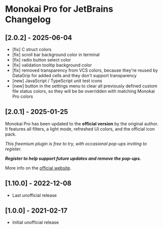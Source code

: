 # Monokai Pro for JetBrains Changelog

## [2.0.2] - 2025-06-04

- [fix] C struct colors
- [fix] scroll bar background color in terminal
- [fix] radio button select color
- [fix] validation tooltip background color
- [fix] removed transparency from VCS colors, because they're reused by DataGrip for added cells and they don't support transparency
- [new] JavaScript / TypeScript unit test icons
- [new] button in the settings menu to clear all previously defined custom file status colors, so they will be be overridden with matching Monokai Pro colors

## [2.0.1] - 2025-01-25

Monokai Pro has been updated to the **official version** by the original author. It features all filters, a light mode, refreshed UI colors, and the official icon pack. 

*This freemium plugin is free to try, with occasional pop-ups inviting to register.*

***Register to help support future updates and remove the pop-ups.***

More info on the [official website](https://monokai.pro).

## [1.10.0] - 2022-12-08

- Last unofficial release

## [1.0.0] - 2021-02-17

- Initial unofficial release